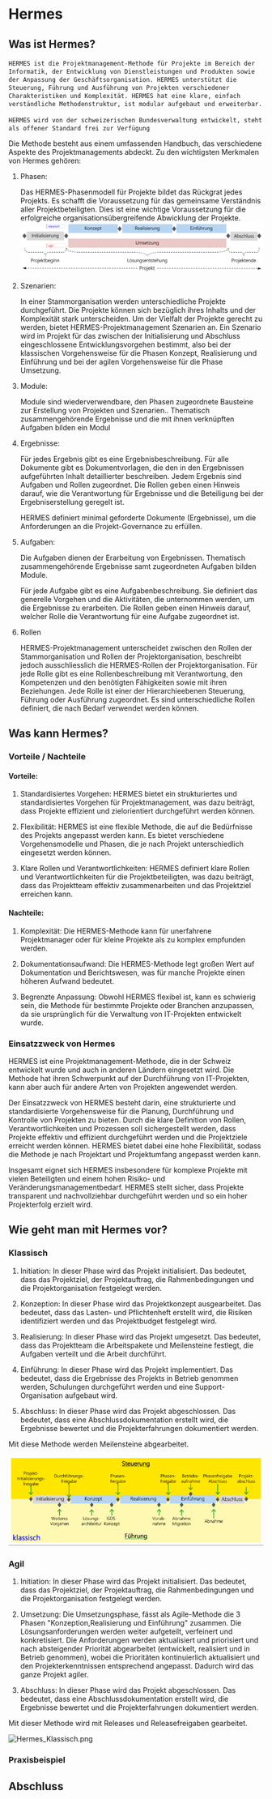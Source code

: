 # Hermes

## Was ist Hermes?
    HERMES ist die Projektmanagement-Methode für Projekte im Bereich der Informatik, der Entwicklung von Dienstleistungen und Produkten sowie der Anpassung der Geschäftsorganisation. HERMES unterstützt die Steuerung, Führung und Ausführung von Projekten verschiedener Charakteristiken und Komplexität. HERMES hat eine klare, einfach verständliche Methodenstruktur, ist modular aufgebaut und erweiterbar.
 
    HERMES wird von der schweizerischen Bundesverwaltung entwickelt, steht als offener Standard frei zur Verfügung

Die Methode besteht aus einem umfassenden Handbuch, das verschiedene Aspekte des Projektmanagements abdeckt. Zu den wichtigsten Merkmalen von Hermes gehören: 

1. Phasen: 

    Das HERMES-Phasenmodell für Projekte bildet das Rückgrat jedes Projekts. Es schafft die Voraussetzung für das gemeinsame Verständnis aller Projektbeteiligten. Dies ist eine wichtige Voraussetzung für die erfolgreiche organisationsübergreifende Abwicklung der Projekte.
    ![create_ressource_group](https://raw.githubusercontent.com/Bazzako/ITCNE23/main/PRJ/Ressources/Hermes_Phasen.png)


2. Szenarien: 

    In einer Stammorganisation werden unterschiedliche Projekte durchgeführt. Die Projekte können sich bezüglich ihres Inhalts und der Komplexität stark unterscheiden. Um der Vielfalt der Projekte gerecht zu werden, bietet HERMES-Projektmanagement Szenarien an. Ein Szenario wird im Projekt für das zwischen der Initialisierung und Abschluss eingeschlossene Entwicklungsvorgehen bestimmt, also bei der klassischen Vorgehensweise für die Phasen Konzept, Realisierung und Einführung und bei der agilen Vorgehensweise für die Phase Umsetzung.

3. Module: 

    Module sind wiederverwendbare, den Phasen zugeordnete Bausteine zur Erstellung von Projekten und Szenarien.. Thematisch zusammengehörende Ergebnisse und die mit ihnen verknüpften Aufgaben bilden ein Modul
     
4. Ergebnisse: 

    Für jedes Ergebnis gibt es eine Ergebnisbeschreibung. Für alle Dokumente gibt es Dokumentvorlagen, die den in den Ergebnissen aufgeführten Inhalt detaillierter beschreiben. Jedem Ergebnis sind Aufgaben und Rollen zugeordnet. Die Rollen geben einen Hinweis darauf, wie die Verantwortung für Ergebnisse und die Beteiligung bei der Ergebniserstellung geregelt ist.

    HERMES definiert minimal geforderte Dokumente (Ergebnisse), um die Anforderungen an die Projekt-Governance zu erfüllen.

5. Aufgaben: 
    
    Die Aufgaben dienen der Erarbeitung von Ergebnissen. Thematisch zusammengehörende Ergebnisse samt zugeordneten Aufgaben bilden Module.

    Für jede Aufgabe gibt es eine Aufgabenbeschreibung. Sie definiert das generelle Vorgehen und die Aktivitäten, die unternommen werden, um die Ergebnisse zu erarbeiten. Die Rollen geben einen Hinweis darauf, welcher Rolle die Verantwortung für eine Aufgabe zugeordnet ist.

6. Rollen

    HERMES-Projektmanagement unterscheidet zwischen den Rollen der Stammorganisation und Rollen der Projektorganisation, beschreibt jedoch ausschliesslich die HERMES-Rollen der Projektorganisation. Für jede Rolle gibt es eine Rollenbeschreibung mit Verantwortung, den Kompetenzen und den benötigten Fähigkeiten sowie mit ihren Beziehungen. Jede Rolle ist einer der Hierarchieebenen Steuerung, Führung oder Ausführung zugeordnet. Es sind unterschiedliche Rollen definiert, die nach Bedarf verwendet werden können.


## Was kann Hermes?

### Vorteile / Nachteile

#### Vorteile:

1. Standardisiertes Vorgehen: 
    HERMES bietet ein strukturiertes und standardisiertes Vorgehen für Projektmanagement, was dazu beiträgt, dass Projekte effizient und zielorientiert durchgeführt werden können.

2. Flexibilität:
    HERMES ist eine flexible Methode, die auf die Bedürfnisse des Projekts angepasst werden kann. Es bietet verschiedene Vorgehensmodelle und Phasen, die je nach Projekt unterschiedlich eingesetzt werden können.

3. Klare Rollen und Verantwortlichkeiten:
    HERMES definiert klare Rollen und Verantwortlichkeiten für die Projektbeteiligten, was dazu beiträgt, dass das Projektteam effektiv zusammenarbeiten und das Projektziel erreichen kann.

#### Nachteile:

1. Komplexität:
    Die HERMES-Methode kann für unerfahrene Projektmanager oder für kleine Projekte als zu komplex empfunden werden.

2. Dokumentationsaufwand:
    Die HERMES-Methode legt großen Wert auf Dokumentation und Berichtswesen, was für manche Projekte einen höheren Aufwand bedeutet.

3. Begrenzte Anpassung:
    Obwohl HERMES flexibel ist, kann es schwierig sein, die Methode für bestimmte Projekte oder Branchen anzupassen, da sie ursprünglich für die Verwaltung von IT-Projekten entwickelt wurde.

### Einsatzzweck von Hermes

HERMES ist eine Projektmanagement-Methode, die in der Schweiz entwickelt wurde und auch in anderen Ländern eingesetzt wird. Die Methode hat ihren Schwerpunkt auf der Durchführung von IT-Projekten, kann aber auch für andere Arten von Projekten angewendet werden.

Der Einsatzzweck von HERMES besteht darin, eine strukturierte und standardisierte Vorgehensweise für die Planung, Durchführung und Kontrolle von Projekten zu bieten. Durch die klare Definition von Rollen, Verantwortlichkeiten und Prozessen soll sichergestellt werden, dass Projekte effektiv und effizient durchgeführt werden und die Projektziele erreicht werden können. HERMES bietet dabei eine hohe Flexibilität, sodass die Methode je nach Projektart und Projektumfang angepasst werden kann.

Insgesamt eignet sich HERMES insbesondere für komplexe Projekte mit vielen Beteiligten und einem hohen Risiko- und Veränderungsmanagementbedarf. HERMES stellt sicher, dass Projekte transparent und nachvollziehbar durchgeführt werden und so ein hoher Projekterfolg erzielt wird.
		
## Wie geht man mit Hermes vor?

### Klassisch

1. Initiation:
    In dieser Phase wird das Projekt initialisiert. Das bedeutet, dass das Projektziel, der Projektauftrag, die Rahmenbedingungen und die Projektorganisation festgelegt werden.

2. Konzeption:
    In dieser Phase wird das Projektkonzept ausgearbeitet. Das bedeutet, dass das Lasten- und Pflichtenheft erstellt wird, die Risiken identifiziert werden und das Projektbudget festgelegt wird.

3. Realisierung:
    In dieser Phase wird das Projekt umgesetzt. Das bedeutet, dass das Projektteam die Arbeitspakete und Meilensteine festlegt, die Aufgaben verteilt und die Arbeit durchführt.

4. Einführung:
    In dieser Phase wird das Projekt implementiert. Das bedeutet, dass die Ergebnisse des Projekts in Betrieb genommen werden, Schulungen durchgeführt werden und eine Support-Organisation aufgebaut wird.

5. Abschluss:
    In dieser Phase wird das Projekt abgeschlossen. Das bedeutet, dass eine Abschlussdokumentation erstellt wird, die Ergebnisse bewertet und die Projekterfahrungen dokumentiert werden.

Mit diese Methode werden Meilensteine abgearbeitet.

![Hermes_Klassisch.png](../../Ressources/Hermes_Klassisch.png)

### Agil

1. Initiation:
    In dieser Phase wird das Projekt initialisiert. Das bedeutet, dass das Projektziel, der Projektauftrag, die Rahmenbedingungen und die Projektorganisation festgelegt werden.

2. Umsetzung:
    Die Umsetzungsphase, fässt als Agile-Methode die 3 Phasen "Konzeption,Realisierung und Einführung" zusammen.
    Die Lösungsanforderungen werden weiter aufgeteilt, verfeinert und konkretisiert. Die Anforderungen werden aktualisiert und priorisiert und nach absteigender Priorität abgearbeitet (entwickelt, realisiert und in Betrieb genommen), wobei die Prioritäten kontinuierlich aktualisiert und den Projekterkenntnissen entsprechend angepasst. Dadurch wird das ganze Projekt agiler.

5.  Abschluss:
    In dieser Phase wird das Projekt abgeschlossen. Das bedeutet, dass eine Abschlussdokumentation erstellt wird, die Ergebnisse bewertet und die Projekterfahrungen dokumentiert werden.

Mit dieser Methode wird mit Releases und Releasefreigaben gearbeitet.

 ![Hermes_Klassisch.png](../../Ressources/Hermes_Agil.png)

		
### Praxisbeispiel

## Abschluss